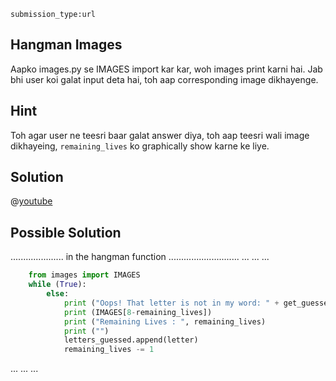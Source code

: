 ```ngMeta
submission_type:url
```

## Hangman Images
Aapko images.py se IMAGES import kar kar, woh images print karni hai. Jab bhi user koi galat input deta hai, toh aap corresponding image dikhayenge. 

## Hint
Toh agar user ne teesri baar galat answer diya, toh aap teesri wali image dikhayeing, `remaining_lives` ko graphically show karne ke liye.

## Solution

@[youtube](https://www.youtube.com/watch?v=T1WK-Rutm-Q)

## Possible Solution


..................... in the hangman function ............................
...
...
...
```python
    from images import IMAGES
    while (True):
        else:
            print ("Oops! That letter is not in my word: " + get_guessed_word(secret_word, letters_guessed))
            print (IMAGES[8-remaining_lives])
            print ("Remaining Lives : ", remaining_lives)
            print ("")
            letters_guessed.append(letter)
            remaining_lives -= 1
```
...
...
...
